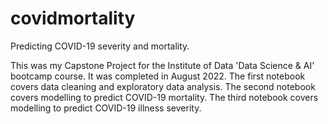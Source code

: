 # covidmortality
Predicting COVID-19 severity and mortality.

This was my Capstone Project for the Institute of Data 'Data Science & AI' bootcamp course. It was completed in August 2022. 
The first notebook covers data cleaning and exploratory data analysis.
The second notebook covers modelling to predict COVID-19 mortality. 
The third notebook covers modelling to predict COVID-19 illness severity. 
